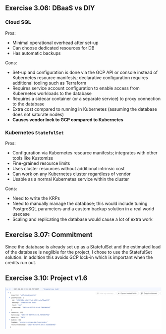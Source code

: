 ## Exercise 3.06: DBaaS vs DIY

### Cloud SQL

Pros:

* Minimal operational overhead after set-up
* Can choose dedicated resources for DB
* Has automatic backups

Cons:

* Set-up and configuration is done via the GCP API or console instead of Kubernetes resource manifests; declarative configuration requires additional tooling such as Terraform
* Requires service account configuration to enable access from Kubernetes workloads to the database
* Requires a sidecar container (or a separate service) to proxy connection to the database
* Extra cost compared to running in Kubernetes (assuming the database does not saturate nodes)
* **Causes vendor lock to GCP compared to Kubernetes**

### Kubernetes `StatefulSet`

Pros:

* Configuration via Kubernetes resource manifests; integrates with other tools like Kustomize
* Fine-grained resource limits
* Uses cluster resources without additional intrinsic cost
* Can work on any Kubernetes cluster regardless of vendor
* Usable as a normal Kubernetes service within the cluster

Cons:

* Need to write the KRPs
* Need to manually manage the database; this would include tuning PostgreSQL parameters and a custom backup solution in a real world usecase
* Scaling and replicating the database would cause a lot of extra work

## Exercise 3.07: Commitment

Since the database is already set up as a StatefulSet and the estimated load of the database is neglible for the project, I chose to use the StatefulSet solution. In addition this avoids GCP lock-in which is important when the credits run out.

## Exercise 3.10: Project v1.6

![Example log entry in Google Cloud Logging](exercise-3.10.png)